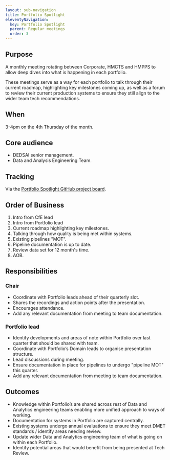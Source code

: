 ```yaml
---
layout: sub-navigation
title: Portfolio Spotlight
eleventyNavigation:
  key: Portfolio Spotlight
  parent: Regular meetings
  order: 3
---
```


## Purpose

A monthly meeting rotating between Corporate, HMCTS and HMPPS to allow deep dives into what is happening in each portfolio.  

These meetings serve as a way for each portfolio to talk through their current roadmap, highlighting key milestones coming up, as well as a forum to review their current production systems to ensure they still align to the wider team tech recommendations.  

## When

3-4pm on the 4th Thursday of the month.

## Core audience

* DEDSAI senior management.
* Data and Analysis Engineering Team.

## Tracking

Via the [Portfolio Spotlight GitHub project board](https://github.com/orgs/moj-analytical-services/projects/224).

## Order of Business

1. Intro from CfE lead
2. Intro from Portfolio lead
3. Current roadmap highlighting key milestones.
4. Talking through how quality is being met within systems.
5. Existing pipelines "MOT".
  1. Pipeline documentation is up to date.
  2. Review data set for 12 month's time.
6. AOB.

## Responsibilities

### Chair

* Coordinate with Portfolio leads ahead of their quarterly slot.
* Shares the recordings and action points after the presentation.
* Encourages attendance.
* Add any relevant documentation from meeting to team documentation.

### Portfolio lead

* Identify developments and areas of note within Portfolio over last quarter that should be shared with team.
* Coordinate with Portfolio’s Domain leads to organise presentation structure.
* Lead discussions during meeting.
* Ensure documentation in place for pipelines to undergo "pipeline MOT" this quarter.
* Add any relevant documentation from meeting to team documentation.

## Outcomes

* Knowledge within Portfolio’s are shared across rest of Data and Analytics engineering teams enabling more unified approach to ways of working.
* Documentation for systems in Portfolio are captured centrally.
* Existing systems undergo annual evaluations to ensure they meet DMET standards / identify areas needing review.
* Update wider Data and Analytics engineering team of what is going on within each Portfolio.
* Identify potential areas that would benefit from being presented at Tech Review.
